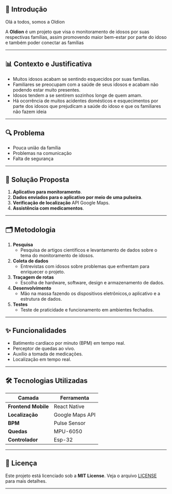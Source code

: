 ## 📌 Introdução

Olá a todos, somos a Oldion

A **Oldion** é um projeto que visa o monitoramento de idosos por suas respectivas famílias, assim promovendo maior bem-estar por parte do idoso e também poder conectar as famílias
<br>

---


## 📊 Contexto e Justificativa

- Muitos idosos acabam se sentindo esquecidos por suas famílias.
- Familiares se preocupam com a saúde de seus idosos e acabam não podendo estar muito presentes.
- Idosos tendem a se sentirem sozinhos longe de quem amam.
- Há ocorrência de muitos acidentes domésticos e esquecimentos por parte dos idosos que prejudicam a saúde do idoso e que os familiares não fazem ideia

---

## 🔍 Problema

- Pouca união da família
- Problemas na comunicação
- Falta de segurança

---

## 🚀 Solução Proposta

1. **Aplicativo para monitoramento**.
2. **Dados enviados para o aplicativo por meio de uma pulseira**.
3. **Verificação de localização** API Google Maps.
4. **Assistência com medicamentos**.

---

## 🗂 Metodologia

1. **Pesquisa**
   - Pesquisa de artigos cientificos e levantamento de dados sobre o tema do monitoramento de idosos.
2. **Coleta de dados**
   - Entrevistas com idosos sobre problemas que enfrentam para enriquecer o projeto.
3. **Traçagem de rotas**
   - Escolha de hardware, software, design e armazenamento de dados.
4. **Desenvolvimento**
   - Mão na massa fazendo os dispositivos eletrônicos,o aplicativo e a estrutura de dados.
5. **Testes**
   - Teste de praticidade e funcionamento em ambientes fechados.

---

## ✨ Funcionalidades

- Batimento cardíaco por minuto (BPM) em tempo real.
- Perceptor de quedas ao vivo.
- Auxílio a tomada de medicações.
- Localização em tempo real.

---

## 🛠 Tecnologias Utilizadas

| Camada              | Ferramenta                                    |
| ------------------- | --------------------------------------------- |
| **Frontend Mobile** | React Native                                  |
| **Localização**     | Google Maps API                               |
| **BPM**             | Pulse Sensor                                  |
| **Quedas**          | MPU-6050                                      |
| **Controlador**     | Esp-32                                        |

---
## 📄 Licença

Este projeto está licenciado sob a **MIT License**. Veja o arquivo [LICENSE]() para mais detalhes.

---
